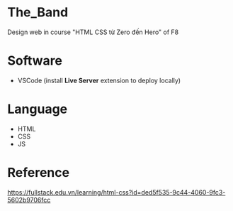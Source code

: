 # The_Band
Design web in course "HTML CSS từ Zero đến Hero" of F8

# Software
- VSCode (install **Live Server** extension to deploy locally)

# Language
- HTML
- CSS
- JS

# Reference
https://fullstack.edu.vn/learning/html-css?id=ded5f535-9c44-4060-9fc3-5602b9706fcc